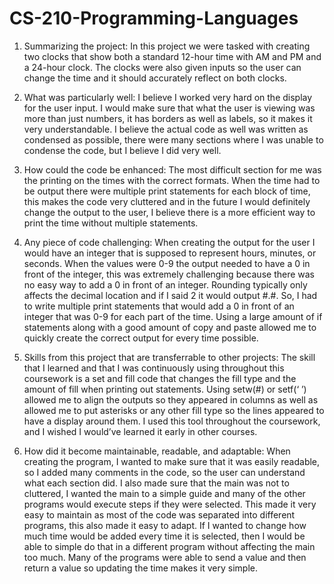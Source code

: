 # CS-210-Programming-Languages

1. Summarizing the project:
In this project we were tasked with creating two clocks that show both a standard 12-hour time with AM and PM and a 24-hour clock. The clocks were also given inputs so the user can change the time and it should accurately reflect on both clocks.

2. What was particularly well:
I believe I worked very hard on the display for the user input. I would make sure that what the user is viewing was more than just numbers, it has borders as well as labels, so it makes it very understandable. I believe the actual code as well was written as condensed as possible, there were many sections where I was unable to condense the code, but I believe I did very well.

3.  How could the code be enhanced:
The most difficult section for me was the printing on the times with the correct formats. When the time had to be output there were multiple print statements for each block of time, this makes the code very cluttered and in the future I would definitely change the output to the user, I believe there is a more efficient way to print the time without multiple statements.

4. Any piece of code challenging:
When creating the output for the user I would have an integer that is supposed to represent hours, minutes, or seconds. When the values were 0-9 the output needed to have a 0 in front of the integer, this was extremely challenging because there was no easy way to add a 0 in front of an integer. Rounding typically only affects the decimal location and if I said 2 it would output #.#. So, I had to write multiple print statements that would add a 0 in front of an integer that was 0-9 for each part of the time. Using a large amount of if statements along with a good amount of copy and paste allowed me to quickly create the correct output for every time possible.

5. Skills from this project that are transferrable to other projects: 
The skill that I learned and that I was continuously using throughout this coursework is a set and fill code that changes the fill type and the amount of fill when printing out statements. Using setw(#) or setf(‘ ’) allowed me to align the outputs so they appeared in columns as well as allowed me to put asterisks or any other fill type so the lines appeared to have a display around them. I used this tool throughout the coursework, and I wished I would’ve learned it early in other courses.

 6. How did it become maintainable, readable, and adaptable:
When creating the program, I wanted to make sure that it was easily readable, so I added many comments in the code, so the user can understand what each section did. I also made sure that the main was not to cluttered, I wanted the main to a simple guide and many of the other programs would execute steps if they were selected. This made it very easy to maintain as most of the code was separated into different programs, this also made it easy to adapt. If I wanted to change how much time would be added every time it is selected, then I would be able to simple do that in a different program without affecting the main too much. Many of the programs were able to send a value and then return a value so updating the time makes it very simple. 
